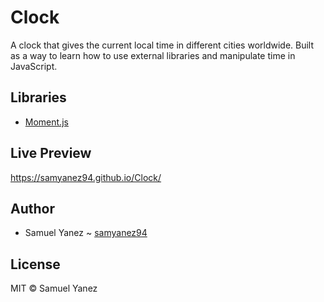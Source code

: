# Clock
A clock that gives the current local time in different cities worldwide. Built as a way to learn how to use external libraries and manipulate time in JavaScript.

## Libraries

* [Moment.js](https://momentjs.com)

## Live Preview

https://samyanez94.github.io/Clock/

## Author

* Samuel Yanez ~ [samyanez94](https://github.com/samyanez94)

## License

MIT © Samuel Yanez
